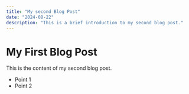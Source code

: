 ```yaml
---
title: "My second Blog Post"
date: "2024-08-22"
description: "This is a brief introduction to my second blog post."
---
```


# My First Blog Post

This is the content of my second blog post.

- Point 1
- Point 2
